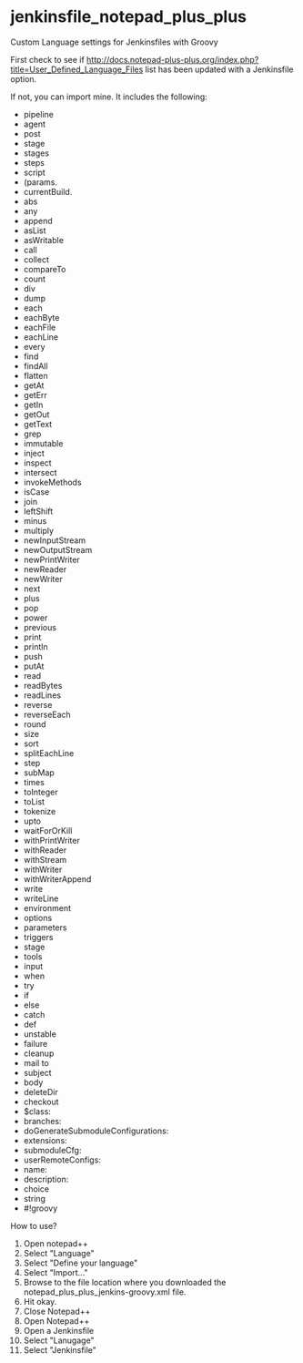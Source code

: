 # jenkinsfile_notepad_plus_plus
Custom Language settings for Jenkinsfiles with Groovy

First check to see if http://docs.notepad-plus-plus.org/index.php?title=User_Defined_Language_Files list has been updated with a Jenkinsfile option.

If not, you can import mine. It includes the following:
- pipeline
- agent 
- post 
- stage 
- stages 
- steps 
- script 
- (params. 
- currentBuild.
- abs  
- any  
- append  
- asList  
- asWritable  
- call  
- collect  
- compareTo  
- count  
- div  
- dump  
- each  
- eachByte  
- eachFile  
- eachLine  
- every  
- find  
- findAll  
- flatten  
- getAt  
- getErr  
- getIn  
- getOut  
- getText  
- grep  
- immutable  
- inject  
- inspect  
- intersect  
- invokeMethods  
- isCase  
- join  
- leftShift  
- minus  
- multiply  
- newInputStream  
- newOutputStream  
- newPrintWriter  
- newReader  
- newWriter  
- next  
- plus  
- pop  
- power  
- previous  
- print  
- println  
- push  
- putAt  
- read  
- readBytes  
- readLines  
- reverse  
- reverseEach  
- round  
- size  
- sort  
- splitEachLine  
- step  
- subMap  
- times  
- toInteger  
- toList  
- tokenize  
- upto  
- waitForOrKill  
- withPrintWriter  
- withReader  
- withStream  
- withWriter  
- withWriterAppend  
- write 
- writeLine
- environment 
- options 
- parameters 
- triggers 
- stage 
- tools 
- input 
- when 
- try 
- if 
- else 
- catch 
- def
- unstable 
- failure 
- cleanup 
- mail to 
- subject 
- body 
- deleteDir 
- checkout 
- $class: 
- branches: 
- doGenerateSubmoduleConfigurations: 
- extensions: 
- submoduleCfg: 
- userRemoteConfigs: 
- name: 
- description: 
- choice 
- string
- #!groovy

How to use?
1.  Open notepad++
2.  Select "Language"
3.  Select "Define your language"
4.  Select "Import..."
5.  Browse to the file location where you downloaded the notepad_plus_plus_jenkins-groovy.xml file.
6.  Hit okay.
7.  Close Notepad++
8.  Open Notepad++
9.  Open a Jenkinsfile
10. Select "Lanugage"
11. Select "Jenkinsfile"

